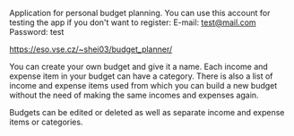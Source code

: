 Application for personal budget planning.
You can use this account for testing the app if you don't want to register:
E-mail: test@mail.com
Password: test

https://eso.vse.cz/~shei03/budget_planner/

You can create your own budget and give it a name. Each income and expense item in your budget can have a category.
There is also a list of income and expense items used from which you can build a new budget without the need of making the same incomes and expenses again.

Budgets can be edited or deleted as well as separate income and expense items or categories.
